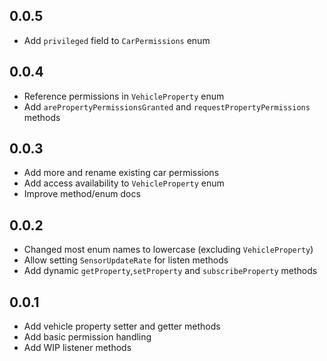 ## 0.0.5

* Add `privileged` field to `CarPermissions` enum

## 0.0.4

* Reference permissions in `VehicleProperty` enum
* Add `arePropertyPermissionsGranted` and `requestPropertyPermissions` methods

## 0.0.3

* Add more and rename existing car permissions
* Add access availability to `VehicleProperty` enum
* Improve method/enum docs

## 0.0.2

* Changed most enum names to lowercase (excluding `VehicleProperty`)
* Allow setting `SensorUpdateRate` for listen methods
* Add dynamic `getProperty`,`setProperty` and `subscribeProperty` methods

## 0.0.1

* Add vehicle property setter and getter methods
* Add basic permission handling
* Add WIP listener methods

